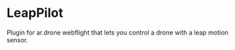 LeapPilot
=========

Plugin for ar.drone webflight that lets you control a drone with a leap motion sensor.
